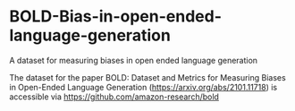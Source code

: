 # BOLD-Bias-in-open-ended-language-generation
A dataset for measuring biases in open ended language generation

The dataset for the paper BOLD: Dataset and Metrics for Measuring Biases in Open-Ended Language Generation 
(https://arxiv.org/abs/2101.11718) is accessible via https://github.com/amazon-research/bold
